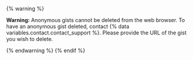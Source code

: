
{% warning %}

**Warning:** Anonymous gists cannot be deleted from the web browser. To have an anonymous gist deleted, contact {% data variables.contact.contact_support %}. Please provide the URL of the gist you wish to delete.

{% endwarning %}
{% endif %}

